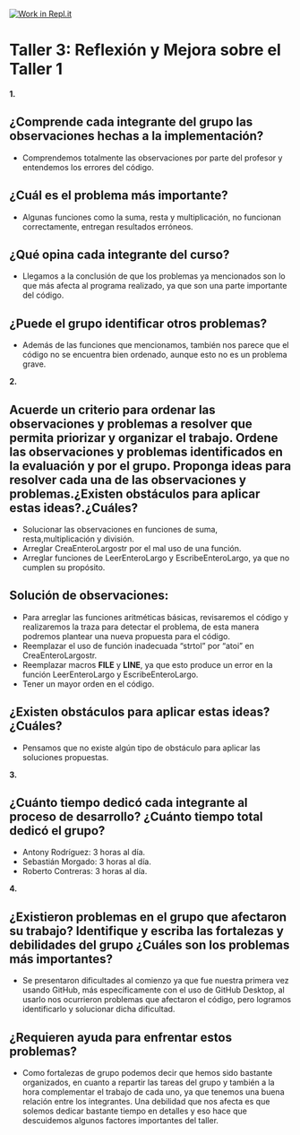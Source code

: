 [![Work in Repl.it](https://classroom.github.com/assets/work-in-replit-14baed9a392b3a25080506f3b7b6d57f295ec2978f6f33ec97e36a161684cbe9.svg)](https://classroom.github.com/online_ide?assignment_repo_id=276551&assignment_repo_type=GroupAssignmentRepo)

# **Taller 3: Reflexión y Mejora sobre el Taller 1**
**1.**
 ## **¿Comprende cada integrante del grupo las observaciones hechas a la implementación?**
  - Comprendemos totalmente las observaciones por parte del profesor y entendemos los errores del código.
  
 ## **¿Cuál es el problema más importante?**
  - Algunas funciones como la suma, resta y multiplicación, no funcionan correctamente, entregan resultados erróneos.
         
 ## **¿Qué opina cada integrante del curso?**
  - Llegamos a la conclusión de que los problemas ya mencionados son lo que más afecta al programa realizado, ya que son una parte importante del código.
  
 ## **¿Puede el grupo identificar otros problemas?**
  - Además de las funciones que mencionamos, también nos parece que el código no se encuentra bien ordenado, aunque esto no es un problema grave.
  
  
**2.**
 ## **Acuerde un criterio para ordenar las observaciones y problemas a resolver que permita priorizar y organizar el trabajo. Ordene las observaciones y problemas identificados en la evaluación y por el grupo. Proponga ideas para resolver cada una de las observaciones y problemas.¿Existen obstáculos para aplicar estas ideas?.¿Cuáles?**
  
  - Solucionar las observaciones en funciones de suma, resta,multiplicación y división.
  - Arreglar CreaEnteroLargostr por el mal uso de una función.
  - Arreglar funciones de LeerEnteroLargo y EscribeEnteroLargo, ya que no cumplen su propósito.

 ##   **Solución de observaciones:**
   - Para arreglar las funciones aritméticas básicas, revisaremos el código y realizaremos la traza para detectar el problema, de esta manera podremos plantear una nueva       propuesta para el código.
   - Reemplazar el uso de función inadecuada “strtol” por “atoi” en CreaEnteroLargostr.
   - Reemplazar macros __FILE__ y __LINE__, ya que esto produce un error en la función LeerEnteroLargo y EscribeEnteroLargo.
   - Tener un mayor orden en el código.
  
 ## **¿Existen obstáculos para aplicar estas ideas? ¿Cuáles?**
  - Pensamos que no existe algún tipo de obstáculo para aplicar las soluciones propuestas.
  
  
**3.**
 ## **¿Cuánto tiempo dedicó cada integrante al proceso de desarrollo? ¿Cuánto tiempo total dedicó el grupo?**
  - Antony Rodríguez: 3 horas al día.
  - Sebastián Morgado: 3 horas al día.
  - Roberto Contreras: 3 horas al día.
  
  
**4.**
 ## **¿Existieron problemas en el grupo que afectaron su trabajo? Identifique y escriba las fortalezas y debilidades del grupo ¿Cuáles son los problemas más importantes?**
  - Se presentaron dificultades al comienzo ya que fue nuestra primera vez usando GitHub, más específicamente con el uso de GitHub Desktop, al usarlo nos ocurrieron problemas que   afectaron el código, pero logramos identificarlo y solucionar dicha dificultad.
  
 ## **¿Requieren ayuda para enfrentar estos problemas?**
  - Como fortalezas de grupo podemos decir que hemos sido bastante organizados, en cuanto a repartir las tareas del grupo y también a la hora complementar el trabajo de cada uno,   ya que tenemos una buena relación entre los integrantes. Una debilidad que nos afecta es que solemos dedicar bastante tiempo en detalles y eso hace que descuidemos algunos       factores importantes del taller.
